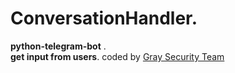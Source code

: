 # ConversationHandler.
**python-telegram-bot** .                                                                                                       
**get input from users**.
coded by [Gray Security Team](https://T.me/S3CURITY_GRAY)
